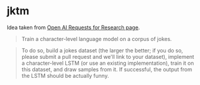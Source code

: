 # jktm 

Idea taken from [Open AI Requests for Research page](https://openai.com/requests-for-research/#funnybot).

> Train a character-level language model on a corpus of jokes.

> To do so, build a jokes dataset (the larger the better; if you do so, please
submit a pull request and we'll link to your dataset), implement a 
character-level LSTM (or use an existing implementation), train it on this
dataset, and draw samples from it. If successful, the output from the LSTM
should be actually funny.
